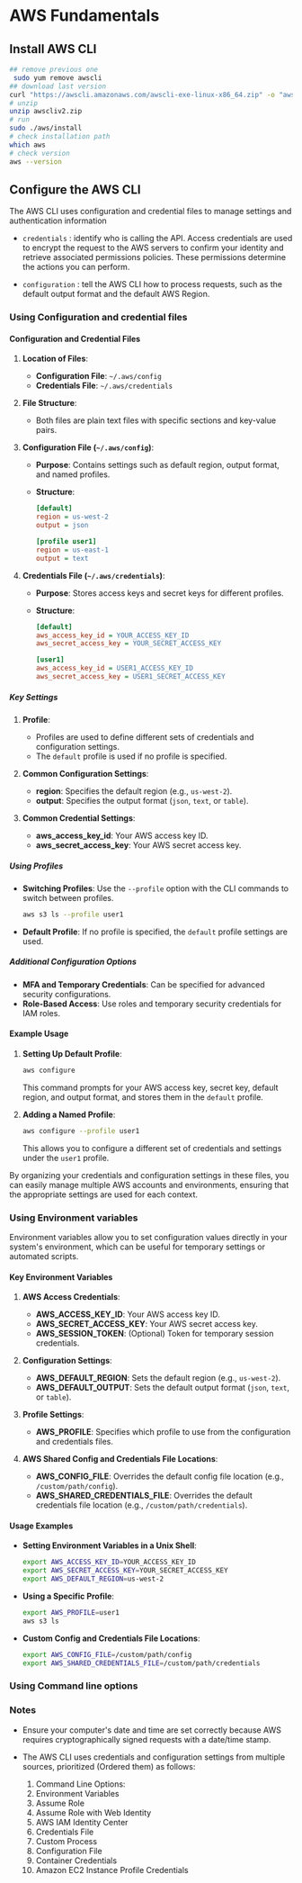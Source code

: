 # AWS Fundamentals

## Install AWS CLI

```bash
## remove previous one
 sudo yum remove awscli
## download last version
curl "https://awscli.amazonaws.com/awscli-exe-linux-x86_64.zip" -o "awscliv2.zip"
# unzip
unzip awscliv2.zip
# run
sudo ./aws/install
# check installation path
which aws
# check version
aws --version
```

## Configure the AWS CLI

The AWS CLI uses configuration and credential files to manage settings and authentication information

- `credentials` : identify who is calling the API. Access credentials are used to encrypt the request to the AWS servers to confirm your identity and retrieve associated permissions policies. These permissions determine the actions you can perform.

- `configuration` : tell the AWS CLI how to process requests, such as the default output format and the default AWS Region.

### Using Configuration and credential files

#### Configuration and Credential Files

1. **Location of Files**:

   - **Configuration File**: `~/.aws/config`
   - **Credentials File**: `~/.aws/credentials`

2. **File Structure**:

   - Both files are plain text files with specific sections and key-value pairs.

3. **Configuration File (`~/.aws/config`)**:

   - **Purpose**: Contains settings such as default region, output format, and named profiles.
   - **Structure**:

     ```ini
     [default]
     region = us-west-2
     output = json

     [profile user1]
     region = us-east-1
     output = text
     ```

4. **Credentials File (`~/.aws/credentials`)**:

   - **Purpose**: Stores access keys and secret keys for different profiles.
   - **Structure**:

     ```ini
     [default]
     aws_access_key_id = YOUR_ACCESS_KEY_ID
     aws_secret_access_key = YOUR_SECRET_ACCESS_KEY

     [user1]
     aws_access_key_id = USER1_ACCESS_KEY_ID
     aws_secret_access_key = USER1_SECRET_ACCESS_KEY
     ```

##### Key Settings

1. **Profile**:

   - Profiles are used to define different sets of credentials and configuration settings.
   - The `default` profile is used if no profile is specified.

2. **Common Configuration Settings**:

   - **region**: Specifies the default region (e.g., `us-west-2`).
   - **output**: Specifies the output format (`json`, `text`, or `table`).

3. **Common Credential Settings**:
   - **aws_access_key_id**: Your AWS access key ID.
   - **aws_secret_access_key**: Your AWS secret access key.

##### Using Profiles

- **Switching Profiles**: Use the `--profile` option with the CLI commands to switch between profiles.

  ```sh
  aws s3 ls --profile user1
  ```

- **Default Profile**: If no profile is specified, the `default` profile settings are used.

##### Additional Configuration Options

- **MFA and Temporary Credentials**: Can be specified for advanced security configurations.
- **Role-Based Access**: Use roles and temporary security credentials for IAM roles.

#### Example Usage

1. **Setting Up Default Profile**:

   ```sh
   aws configure
   ```

   This command prompts for your AWS access key, secret key, default region, and output format, and stores them in the `default` profile.

2. **Adding a Named Profile**:

   ```sh
   aws configure --profile user1
   ```

   This allows you to configure a different set of credentials and settings under the `user1` profile.

By organizing your credentials and configuration settings in these files, you can easily manage multiple AWS accounts and environments, ensuring that the appropriate settings are used for each context.

### Using Environment variables

Environment variables allow you to set configuration values directly in your system's environment, which can be useful for temporary settings or automated scripts.

#### Key Environment Variables

1. **AWS Access Credentials**:

   - **AWS_ACCESS_KEY_ID**: Your AWS access key ID.
   - **AWS_SECRET_ACCESS_KEY**: Your AWS secret access key.
   - **AWS_SESSION_TOKEN**: (Optional) Token for temporary session credentials.

2. **Configuration Settings**:

   - **AWS_DEFAULT_REGION**: Sets the default region (e.g., `us-west-2`).
   - **AWS_DEFAULT_OUTPUT**: Sets the default output format (`json`, `text`, or `table`).

3. **Profile Settings**:

   - **AWS_PROFILE**: Specifies which profile to use from the configuration and credentials files.

4. **AWS Shared Config and Credentials File Locations**:
   - **AWS_CONFIG_FILE**: Overrides the default config file location (e.g., `/custom/path/config`).
   - **AWS_SHARED_CREDENTIALS_FILE**: Overrides the default credentials file location (e.g., `/custom/path/credentials`).

#### Usage Examples

- **Setting Environment Variables in a Unix Shell**:

  ```sh
  export AWS_ACCESS_KEY_ID=YOUR_ACCESS_KEY_ID
  export AWS_SECRET_ACCESS_KEY=YOUR_SECRET_ACCESS_KEY
  export AWS_DEFAULT_REGION=us-west-2
  ```

- **Using a Specific Profile**:

  ```sh
  export AWS_PROFILE=user1
  aws s3 ls
  ```

- **Custom Config and Credentials File Locations**:

  ```sh
  export AWS_CONFIG_FILE=/custom/path/config
  export AWS_SHARED_CREDENTIALS_FILE=/custom/path/credentials
  ```

### Using Command line options

### Notes

- Ensure your computer's date and time are set correctly because AWS requires cryptographically signed requests with a date/time stamp.

- The AWS CLI uses credentials and configuration settings from multiple sources, prioritized (Ordered them) as follows:
  1. Command Line Options:
  1. Environment Variables
  1. Assume Role
  1. Assume Role with Web Identity
  1. AWS IAM Identity Center
  1. Credentials File
  1. Custom Process
  1. Configuration File
  1. Container Credentials
  1. Amazon EC2 Instance Profile Credentials
